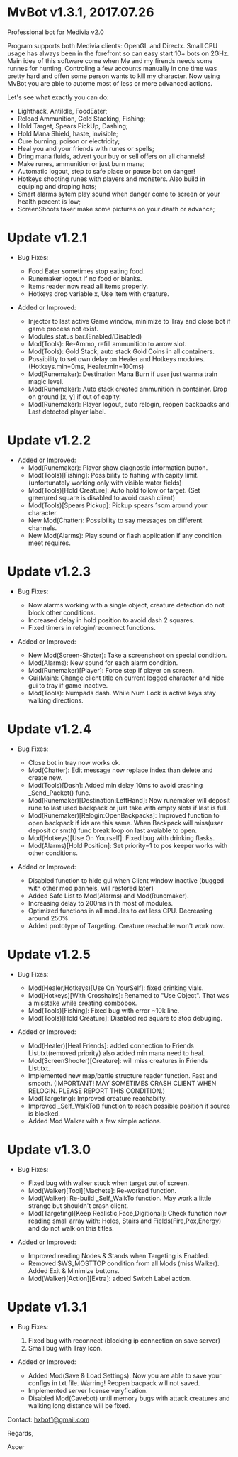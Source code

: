 # MvBot v1.3.1, 2017.07.26
Professional bot for Medivia v2.0

Program supports both Medivia clients: OpenGL and Directx. Small CPU usage has always been in the forefront so can easy start 10+ bots on 2GHz.
Main idea of this software come when Me and my firends needs some runnes for hunting. Controling a few accounts manually in one time was pretty hard and offen some person wants to kill my character. Now using MvBot you are able to autome most of less or more advanced actions.  

Let's see what exactly you can do:

- Lighthack, AntiIdle, FoodEater;
- Reload Ammunition, Gold Stacking, Fishing;
- Hold Target, Spears PickUp, Dashing;
- Hold Mana Shield, haste, invisible;
- Cure burning, poison or electricity;
- Heal you and your friends with runes or spells;
- Dring mana fluids, advert your buy or sell offers on all channels!
- Make runes, ammunition or just burn mana;
- Automatic logout, step to safe place or pause bot on danger!
- Hotkeys shooting runes with players and monsters. Also build in equiping and droping hots;
- Smart alarms sytem play sound when danger come to screen or your health percent is low;
- ScreenShoots taker make some pictures on your death or advance;

# Update v1.2.1

- Bug Fixes:
	- Food Eater sometimes stop eating food.
	- Runemaker logout if no food or blanks.
	- Items reader now read all items properly.
	- Hotkeys drop variable x, Use item with creature.


- Added or Improved:
	- Injector to last active Game window, minimize to Tray and close bot if game process not exist.
	- Modules status bar.(Enabled/Disabled)
	- Mod(Tools): Re-Ammo, refill ammunition to arrow slot.
	- Mod(Tools): Gold Stack, auto stack Gold Coins in all containers.
	- Possibility to set own delay on Healer and Hotkeys modules. (Hotkeys.min=0ms, Healer.min=100ms)
	- Mod(Runemaker): Destination Mana Burn if user just wanna train magic level.
	- Mod(Runemaker): Auto stack created ammunition in container. Drop on ground [x, y] if out of capity.
	- Mod(Runemaker): Player logout, auto relogin, reopen backpacks and Last detected player label.

# Update v1.2.2

- Added or Improved:
	- Mod(Runemaker): Player show diagnostic information button.
	- Mod(Tools)[Fishing]: Possibility to fishing with capity limit. (unfortunately working only with visible water fields)
	- Mod(Tools)[Hold Creature]: Auto hold follow or target. (Set green/red square is disabled to avoid crash client)
	- Mod(Tools)[Spears Pickup]: Pickup spears 1sqm around your character.
	- New Mod(Chatter): Possibility to say messages on different channels.
	- New Mod(Alarms): Play sound or flash application if any condition meet requires.

# Update v1.2.3

- Bug Fixes:
	- Now alarms working with a single object, creature detection do not block other conditions.
	- Increased delay in hold position to avoid dash 2 squares.
	- Fixed timers in relogin/reconnect functions.

- Added or Improved:
	- New Mod(Screen-Shoter): Take a screenshoot on special condition.
	- Mod(Alarms): New sound for each alarm condition.
	- Mod(Runemaker)[Player]: Force step if player on screen.
	- Gui(Main): Change client title on current logged character and hide gui to tray if game inactive.
	- Mod(Tools): Numpads dash. While Num Lock is active keys stay walking directions.	

# Update v1.2.4

- Bug Fixes:
	- Close bot in tray now works ok.
	- Mod(Chatter): Edit message now replace index than delete and create new.
	- Mod(Tools)[Dash]: Added min delay 10ms to avoid crashing _Send_Packet() func.
	- Mod(Runemaker)[Destination:LeftHand]: Now runemaker will deposit rune to last used backpack or just take with empty slots if last is full.
	- Mod(Runemaker)[Relogin:OpenBackpacks]: Improved function to open backpack if ids are this same. When Backpack will miss(user deposit or smth) func break loop on last avaiable to open.
	- Mod(Hotkeys)[Use On Yourself]: Fixed bug with drinking flasks.
	- Mod(Alarms)[Hold Position]: Set priority=1 to pos keeper works with other conditions.

- Added or Improved:
	- Disabled function to hide gui when Client window inactive (bugged with other mod pannels, will restored later)
	- Added Safe List to Mod(Alarms) and Mod(Runemaker).
	- Increasing delay to 200ms in th most of modules.
	- Optimized functions in all modules to eat less CPU. Decreasing around 250%.
	- Added prototype of Targeting. Creature reachable won't work now.

# Update v1.2.5	

- Bug Fixes:
	- Mod(Healer,Hotkeys)[Use On YourSelf]: fixed drinking vials.
	- Mod(Hotkeys)[With Crosshairs]: Renamed to "Use Object". That was a misstake while creating combobox.
	- Mod(Tools)[Fishing]: Fixed bug with error ~10k line.
	- Mod(Tools)[Hold Creature]: Disabled red square to stop debuging.

- Added or Improved:
	- Mod(Healer)[Heal Friends]: added connection to Friends List.txt(removed priority) also added min mana need to heal.
	- Mod(ScreenShooter)[Creature]: will miss creatures in Friends List.txt.
	- Implemented new map/battle structure reader function. Fast and smooth. (IMPORTANT! MAY SOMETIMES CRASH CLIENT WHEN RELOGIN. PLEASE REPORT THIS CONDITION.)
	- Mod(Targeting): Improved creature reachabilty.
	- Improved _Self_WalkTo() function to reach possible position if source is blocked.
	- Added Mod Walker with a few simple actions.

# Update v1.3.0	

- Bug Fixes:
	- Fixed bug with walker stuck when target out of screen.
	- Mod(Walker)[Tool][Machete]: Re-worked function.
	- Mod(Walker): Re-build _Self_WalkTo function. May work a little strange but shouldn't crash client.
	- Mod(Targeting)[Keep Realistic,Face,Digitional]: Check function now reading small array with: Holes, Stairs and Fields(Fire,Pox,Energy) and do not walk on this titles.


- Added or Improved:
	- Improved reading Nodes & Stands when Targeting is Enabled.
	- Removed $WS_MOSTTOP condition from all Mods (miss Walker). Added Exit & Minimize buttons.
	- Mod(Walker)[Action][Extra]: added Switch Label action.

# Update v1.3.1	

- Bug Fixes:
	1. Fixed bug with reconnect (blocking ip connection on save server) 
	2. Small bug with Tray Icon.

- Added or Improved:
	- Added Mod(Save & Load Settings). Now you are able to save your configs in txt file. Warring! Reopen bacpack will not saved.
	- Implemented server license veryfication.
	- Disabled Mod(Cavebot) until memory bugs with attack creatures and walking long distance will be fixed.

Contact: hxbot1@gmail.com

Regards,

Ascer
